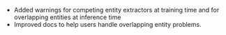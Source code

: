 * Added warnings for competing entity extractors at training time and for overlapping entities at inference time
* Improved docs to help users handle overlapping entity problems.